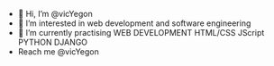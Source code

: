 - 👋 Hi, I’m @vicYegon
- 👀 I’m interested in web development and software engineering
- 🌱 I’m currently practising 
WEB DEVELOPMENT
HTML/CSS
JScript
PYTHON
DJANGO
- Reach me @vicYegon 

<!---
vicYegon/vicYegon is a ✨ special ✨ repository because its `README.md` (this file) appears on your GitHub profile.
You can click the Preview link to take a look at your changes.
--->
